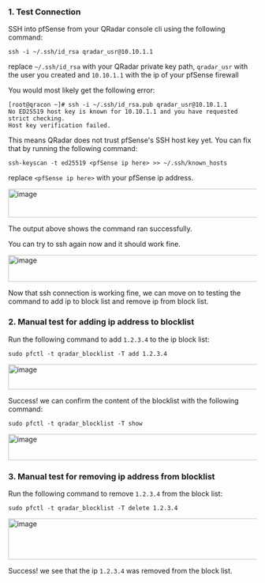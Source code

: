 ### 1. Test Connection

  SSH into pfSense from your QRadar console cli using the following command:
  
  ``` text
  ssh -i ~/.ssh/id_rsa qradar_usr@10.10.1.1
  ```
  
  replace `~/.ssh/id_rsa` with your QRadar private key path, `qradar_usr` with the user you created and `10.10.1.1` with the ip of your pfSense firewall
  
  You would most likely get the following error:
  
  ```text
  [root@qracon ~]# ssh -i ~/.ssh/id_rsa.pub qradar_usr@10.10.1.1
  No ED25519 host key is known for 10.10.1.1 and you have requested strict checking.
  Host key verification failed.
  ```
  
  This means QRadar does not trust pfSense's SSH host key yet. You can fix that by running the following command:
  
  ``` text
  ssh-keyscan -t ed25519 <pfSense ip here> >> ~/.ssh/known_hosts
  ```
  replace `<pfSense ip here>` with your pfSense ip address.
  
  <img width="630" height="58" alt="image" src="https://github.com/user-attachments/assets/97466524-342b-49ce-8367-c69aabe1dbe8" />
  
  The output above shows the command ran successfully.
  
  You can try to ssh again now and it should work fine.
  
  <img width="686" height="54" alt="image" src="https://github.com/user-attachments/assets/4a7b0762-dbcf-4ee1-abe7-57897757c0ca" />
  
  Now that ssh connection is working fine, we can move on to testing the command to add ip to block list and remove ip from block list.

### 2. Manual test for adding ip address to blocklist

  Run the following command to add `1.2.3.4` to the ip block list:

  ```text
  sudo pfctl -t qradar_blocklist -T add 1.2.3.4
  ```

  <img width="887" height="51" alt="image" src="https://github.com/user-attachments/assets/7ba4c6b1-9ed8-4ff9-9340-01d8e933580a" />

  Success! we can confirm the content of the blocklist with the following command:

  ```text
  sudo pfctl -t qradar_blocklist -T show
  ```

  <img width="851" height="53" alt="image" src="https://github.com/user-attachments/assets/266cc6d6-4882-4438-b698-34d06728555a" />

### 3. Manual test for removing ip address from blocklist
  Run the following command to  remove `1.2.3.4` from the block list:

  ```text
  sudo pfctl -t qradar_blocklist -T delete 1.2.3.4
  ```

  <img width="900" height="83" alt="image" src="https://github.com/user-attachments/assets/f28a9dcb-73de-4d85-b24e-e0c0429b6f5a" />

  Success! we see that the ip `1.2.3.4` was removed from the block list.
